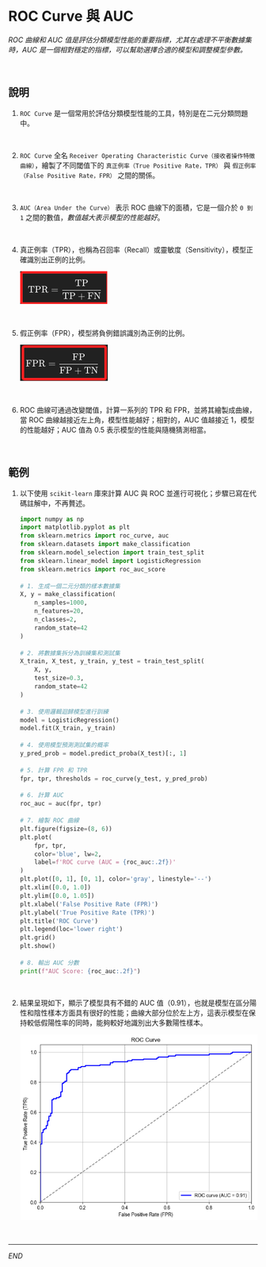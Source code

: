 # ROC Curve 與 AUC

_ROC 曲線和 AUC 值是評估分類模型性能的重要指標，尤其在處理不平衡數據集時，AUC 是一個相對穩定的指標，可以幫助選擇合適的模型和調整模型參數。_

<br>

## 說明

1. `ROC Curve` 是一個常用於評估分類模型性能的工具，特別是在二元分類問題中。

<br>

2. `ROC Curve` 全名 `Receiver Operating Characteristic Curve（接收者操作特徵曲線）`，繪製了不同閾值下的 `真正例率（True Positive Rate，TPR）` 與 `假正例率（False Positive Rate，FPR）` 之間的關係。

<br>

3. `AUC（Area Under the Curve）` 表示 ROC 曲線下的面積，它是一個介於 `0 到 1` 之間的數值，_數值越大表示模型的性能越好_。

<br>

4. 真正例率（TPR），也稱為召回率（Recall）或靈敏度（Sensitivity），模型正確識別出正例的比例。

    ![](images/img_88.png)

<br>

5. 假正例率（FPR），模型將負例錯誤識別為正例的比例。

    ![](images/img_89.png)

<br>

6. ROC 曲線可通過改變閾值，計算一系列的 TPR 和 FPR，並將其繪製成曲線，當 ROC 曲線越接近左上角，模型性能越好；相對的，AUC 值越接近 1，模型的性能越好；AUC 值為 0.5 表示模型的性能與隨機猜測相當。

<br>

## 範例

1. 以下使用 `scikit-learn` 庫來計算 AUC 與 ROC 並進行可視化；步驟已寫在代碼註解中，不再贅述。

    ```python
    import numpy as np
    import matplotlib.pyplot as plt
    from sklearn.metrics import roc_curve, auc
    from sklearn.datasets import make_classification
    from sklearn.model_selection import train_test_split
    from sklearn.linear_model import LogisticRegression
    from sklearn.metrics import roc_auc_score

    # 1. 生成一個二元分類的樣本數據集
    X, y = make_classification(
        n_samples=1000, 
        n_features=20, 
        n_classes=2, 
        random_state=42
    )

    # 2. 將數據集拆分為訓練集和測試集
    X_train, X_test, y_train, y_test = train_test_split(
        X, y, 
        test_size=0.3, 
        random_state=42
    )

    # 3. 使用邏輯迴歸模型進行訓練
    model = LogisticRegression()
    model.fit(X_train, y_train)

    # 4. 使用模型預測測試集的概率
    y_pred_prob = model.predict_proba(X_test)[:, 1]

    # 5. 計算 FPR 和 TPR
    fpr, tpr, thresholds = roc_curve(y_test, y_pred_prob)

    # 6. 計算 AUC
    roc_auc = auc(fpr, tpr)

    # 7. 繪製 ROC 曲線
    plt.figure(figsize=(8, 6))
    plt.plot(
        fpr, tpr, 
        color='blue', lw=2, 
        label=f'ROC curve (AUC = {roc_auc:.2f})'
    )
    plt.plot([0, 1], [0, 1], color='gray', linestyle='--')
    plt.xlim([0.0, 1.0])
    plt.ylim([0.0, 1.05])
    plt.xlabel('False Positive Rate (FPR)')
    plt.ylabel('True Positive Rate (TPR)')
    plt.title('ROC Curve')
    plt.legend(loc='lower right')
    plt.grid()
    plt.show()

    # 8. 輸出 AUC 分數
    print(f"AUC Score: {roc_auc:.2f}")
    ```

<br>

2. 結果呈現如下，顯示了模型具有不錯的 AUC 值（0.91），也就是模型在區分陽性和陰性樣本方面具有很好的性能；曲線大部分位於左上方，這表示模型在保持較低假陽性率的同時，能夠較好地識別出大多數陽性樣本。

    ![](images/img_90.png)

<br>

___

_END_







